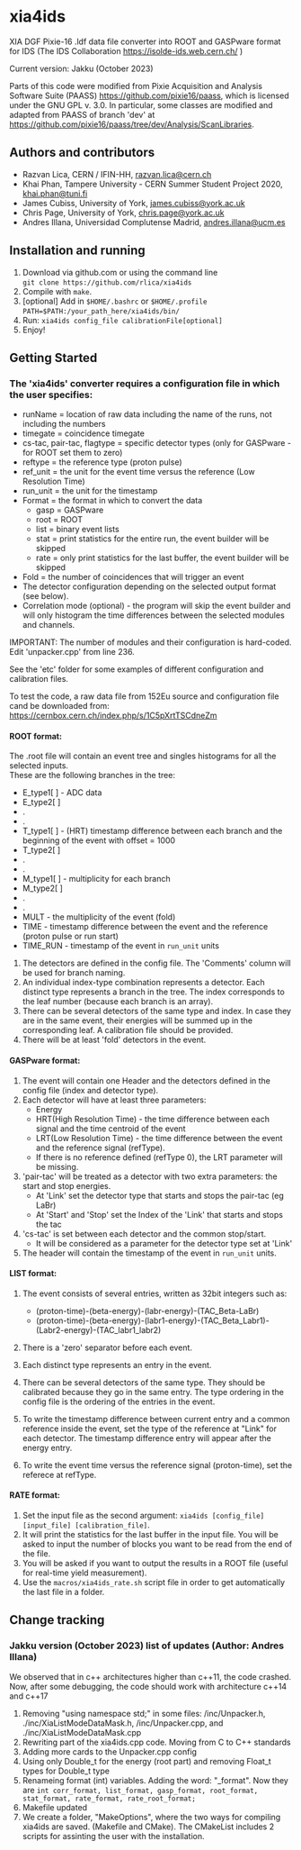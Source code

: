 # xia4ids
 XIA DGF Pixie-16 .ldf data file converter into ROOT and GASPware format for IDS (The IDS Collaboration https://isolde-ids.web.cern.ch/ ) 

Current version: Jakku (October 2023)

Parts of this code were modified from Pixie Acquisition and Analysis Software Suite (PAASS) https://github.com/pixie16/paass, which is licensed under the GNU GPL v. 3.0. In particular, some classes are modified and adapted from PAASS of branch 'dev' at https://github.com/pixie16/paass/tree/dev/Analysis/ScanLibraries.



## Authors and contributors
 * Razvan Lica, CERN / IFIN-HH, razvan.lica@cern.ch
 * Khai Phan, Tampere University - CERN Summer Student Project 2020, khai.phan@tuni.fi
 * James Cubiss, University of York, james.cubiss@york.ac.uk
 * Chris Page, University of York, chris.page@york.ac.uk
 * Andres Illana, Universidad Complutense Madrid, andres.illana@ucm.es


## Installation and running
 1. Download via github.com or using the command line  
 `git clone https://github.com/rlica/xia4ids`
 2. Compile with `make`.
 3. [optional] Add in `$HOME/.bashrc` or `$HOME/.profile`       
 `PATH=$PATH:/your_path_here/xia4ids/bin/`
 4. Run: `xia4ids config_file calibrationFile[optional]`
 5. Enjoy!


## Getting Started
### The 'xia4ids' converter requires a configuration file in which the user specifies:
 * runName  = location of raw data including the name of the runs, not including the numbers
 * timegate = coincidence timegate
 * cs-tac, pair-tac, flagtype = specific detector types (only for GASPware - for ROOT set them to zero)
 * reftype  = the reference type (proton pulse)
 * ref_unit  = the unit for the event time versus the reference (Low Resolution Time)
 * run_unit  = the unit for the timestamp
 * Format = the format in which to convert the data 
      * gasp = GASPware
      * root = ROOT
      * list = binary event lists
      * stat = print statistics for the entire run, the event builder will be skipped
      * rate = only print statistics for the last buffer, the event builder will be skipped
 * Fold = the number of coincidences that will trigger an event 
 * The detector configuration depending on the selected output format (see below).
 * Correlation mode (optional) - the program will skip the event builder and will only histogram the time
 differences between the selected modules and channels. 

IMPORTANT: The number of modules and their configuration is hard-coded. Edit 'unpacker.cpp' from line 236.

See the 'etc' folder for some examples of different configuration and calibration files.

To test the code, a raw data file from 152Eu source and configuration file cand be downloaded from: 
https://cernbox.cern.ch/index.php/s/1C5pXrtTSCdneZm

#### ROOT format:

The .root file will contain an event tree and singles histograms for all the selected inputs.  
These are the following branches in the tree:

* E_type1[ ] - ADC data
* E_type2[ ]
* .
* .
* T_type1[ ] - (HRT) timestamp difference between each branch and the beginning of the event with offset = 1000
* T_type2[ ]
* .
* .  
* M_type1[ ] - multiplicity for each branch
* M_type2[ ]
* .
* . 
* MULT     - the multiplicity of the event (fold)
* TIME     - timestamp difference between the event and the reference (proton pulse or run start) 
* TIME_RUN - timestamp of the event in `run_unit` units 


1. The detectors are defined in the config file. The 'Comments' column will be used for branch naming. 
2. An individual index-type combination represents a detector. Each distinct type represents a branch in the tree. 
The index corresponds to the leaf number (because each branch is an array).  
3. There can be several detectors of the same type and index. In case they are in the same event, their energies will be
summed up in the corresponding leaf. A calibration file should be provided.
4. There will be at least 'fold' detectors in the event. 


#### GASPware format:

1. The event will contain one Header and the detectors defined in the config file (index and detector type).
2. Each detector will have at least three parameters:
    * Energy
    * HRT(High Resolution Time) - the time difference between each signal and the time centroid of the event
    * LRT(Low Resolution Time)  - the time difference between the event and the reference signal (refType).
    * If there is no reference defined (refType 0), the LRT parameter will be missing.
3. 'pair-tac' will be treated as a detector with two extra parameters: the start and stop energies.   
    * At 'Link' set the detector type that starts and stops the pair-tac (eg LaBr)
    * At 'Start' and 'Stop' set the Index of the 'Link' that starts and stops the tac
4. 'cs-tac' is set between each detector and the common stop/start.
    * It will be considered as a parameter for the detector type set at 'Link'
5. The header will contain the timestamp of the event in `run_unit` units.


#### LIST format:

1. The event consists of several entries, written as 32bit integers such as:
     * (proton-time)-(beta-energy)-(labr-energy)-(TAC_Beta-LaBr)
     * (proton-time)-(beta-energy)-(labr1-energy)-(TAC_Beta_Labr1)-(Labr2-energy)-(TAC_labr1_labr2)

2. There is a 'zero' separator before each event.

3. Each distinct type represents an entry in the event. 

4. There can be several detectors of the same type. They should be calibrated because they go in the same entry.
The type ordering in the config file is the ordering of the entries in the event.

5. To write the timestamp difference between current entry and a common reference
inside the event, set the type of the reference at "Link" for each detector. 
The timestamp difference entry will appear after the energy entry.

6. To write the event time versus the reference signal (proton-time), set the referece at refType.

#### RATE format:

1. Set the input file as the second argument: `xia4ids [config_file] [input_file] [calibration_file]`.
2. It will print the statistics for the last buffer in the input file. You will be asked to input the number
of blocks you want to be read from the end of the file. 
3. You will be asked if you want to output the results in a ROOT file (useful for real-time yield measurement).
4. Use the `macros/xia4ids_rate.sh` script file in order to get automatically the last file in a folder.


## Change tracking

### Jakku version (October 2023) list of updates (Author: Andres Illana)

We observed that in c++ architectures higher than c++11, the code crashed. Now, after some debugging, the code should work with architecture c++14 and c++17
1. Removing "using namespace std;" in some files: /inc/Unpacker.h, ./inc/XiaListModeDataMask.h, /inc/Unpacker.cpp, and ./inc/XiaListModeDataMask.cpp
2. Rewriting part of the xia4ids.cpp code. Moving from C to C++ standards
3. Adding more cards to the Unpacker.cpp config
4. Using only Double_t for the energy (root part) and removing Float_t types for Double_t type
5. Renameing format (int) variables. Adding the word: "_format". Now they are `int corr_format, list_format, gasp_format, root_format, stat_format, rate_format, rate_root_format;`
6. Makefile updated
7. We create a folder, "MakeOptions", where the two ways for compiling xia4ids are saved. (Makefile and CMake). The CMakeList includes 2 scripts for assinting the user with the installation.
